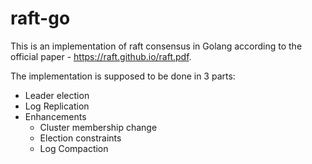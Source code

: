 # raft-go

This is an implementation of raft consensus in Golang according to the official paper - https://raft.github.io/raft.pdf.

The implementation is supposed to be done in 3 parts:
* Leader election
* Log Replication
* Enhancements
  * Cluster membership change
  * Election constraints
  * Log Compaction
